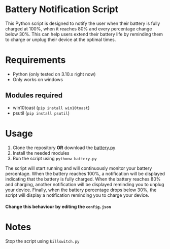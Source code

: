 # Battery Notification Script

This Python script is designed to notify the user when their battery is fully charged at 100%, when it reaches 80% and every percentage change below 30%. This can help users extend their battery life by reminding them to charge or unplug their device at the optimal times.

# Requirements
- Python (only tested on 3.10.x right now)
- Only works on windows
## Modules required
- win10toast (`pip install win10toast`)
- psutil (`pip install psutil`)

# Usage
1. Clone the repository <b>OR</b> download the [battery.py](https://raw.githubusercontent.com/chetan0402/BatteryNotification/master/battery.py)
2. Install the needed modules
3. Run the script using `pythonw battery.py`

The script will start running and will continuously monitor your battery percentage. When the battery reaches 100%, a notification will be displayed indicating that the battery is fully charged. When the battery reaches 80% and charging, another notification will be displayed reminding you to unplug your device. Finally, when the battery percentage drops below 30%, the script will display a notification reminding you to charge your device.

#### Change this behaviour by editing the `config.json`

# Notes
Stop the script using `killswitch.py`